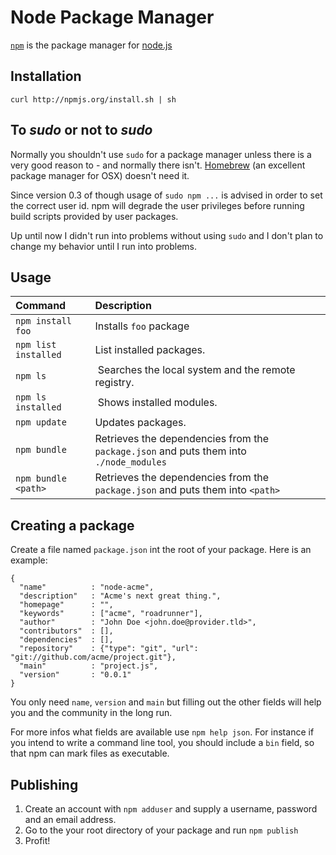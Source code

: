 # Node Package Manager #

[`npm`](http://github.com/isaacs/npm) is the package manager for [node.js](http://nodejs.org/)

## Installation ##

	curl http://npmjs.org/install.sh | sh

## To _sudo_ or not to _sudo_ ##

Normally you shouldn't use `sudo` for a package manager unless there is a very good reason to - and normally there isn't. [Homebrew](http://mxcl.github.com/homebrew/) (an excellent package manager for OSX) doesn't need it.

Since version 0.3 of though usage of `sudo npm ...` is advised in order to set the correct user id. npm will degrade the user privileges before running build scripts provided by user packages.

Up until now I didn't run into problems without using `sudo` and I don't plan to change my behavior until I run into problems.

## Usage ##

| Command | Description |
| :---- | :---- |
| `npm install foo` | Installs `foo` package |
| `npm list installed` | List installed packages. |
| `npm ls` | Searches the local system and the remote registry. |
| `npm ls installed` | Shows installed modules. |
| `npm update` | Updates packages. |
| `npm bundle` | Retrieves the dependencies from the `package.json` and puts them into `./node_modules`  |
| `npm bundle <path>` | Retrieves the dependencies from the `package.json` and puts them into `<path>`  |

## Creating a package ##

Create a file named `package.json` int the root of your package. Here is an example:

	{
	  "name"          : "node-acme",
	  "description"   : "Acme's next great thing.",
	  "homepage"      : "",
	  "keywords"      : ["acme", "roadrunner"],
	  "author"        : "John Doe <john.doe@provider.tld>",
	  "contributors"  : [],
	  "dependencies"  : [],
	  "repository"    : {"type": "git", "url": "git://github.com/acme/project.git"},
	  "main"          : "project.js",
	  "version"       : "0.0.1"
	}

You only need `name`, `version`  and `main` but filling out the other fields will help you and the community in the long run.

For more infos what fields are available use `npm help json`. For instance if you intend to write a command line tool, you should include a `bin` field, so that npm can mark files as executable.

## Publishing ##

1. Create an account with `npm adduser` and supply a username, password and an email address. 
2. Go to the your root directory of your package and run `npm publish`
3. Profit!	
